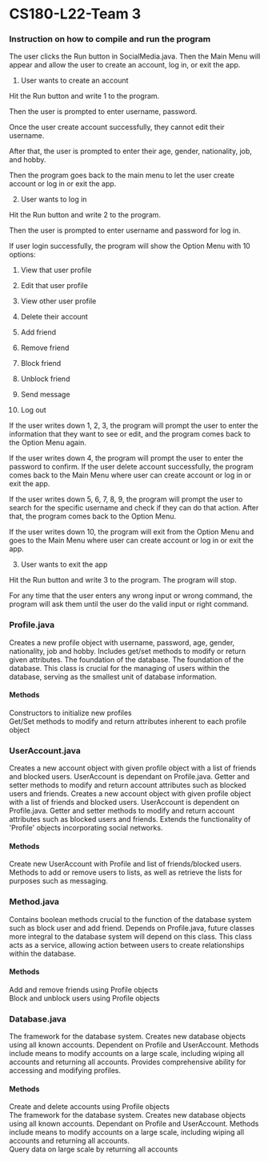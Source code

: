 # CS180-L22-Team 3

### Instruction on how to compile and run the program

The user clicks the Run button in SocialMedia.java. Then the Main Menu will appear and allow the user to create an account, log in, or exit the app.

1. User wants to create an account

Hit the Run button and write 1 to the program.

Then the user is prompted to enter username, password.

Once the user create account successfully, they cannot edit their username.

After that, the user is prompted to enter their age, gender, nationality, job, and hobby.

Then the program goes back to the main menu to let the user create account or log in or exit the app.

2. User wants to log in

Hit the Run button and write 2 to the program.

Then the user is prompted to enter username and password for log in. 

If user login successfully, the program will show the Option Menu with 10 options:

1. View that user profile
  
2. Edit that user profile

3. View other user profile

4. Delete their account

5. Add friend

6. Remove friend

7. Block friend

8. Unblock friend

9. Send message

10. Log out

If the user writes down 1, 2, 3, the program will prompt the user to enter the information that they want to see or edit, and the program comes back to the Option Menu again.

If the user writes down 4, the program will prompt the user to enter the password to confirm. If the user delete account successfully, the program comes back to the Main Menu where user can create account or log in or exit the app.

If the user writes down 5, 6, 7, 8, 9, the program will prompt the user to search for the specific username and check if they can do that action. After that, the program comes back to the Option Menu.

If the user writes down 10, the program will exit from the Option Menu and goes to the Main Menu where user can create account or log in or exit the app.


3. User wants to exit the app

Hit the Run button and write 3 to the program. The program will stop.

For any time that the user enters any wrong input or wrong command, the program will ask them until the user do the valid input or right command.

### Profile.java <br/>
Creates a new profile object with username, password, age, gender, nationality, job and hobby. Includes get/set methods to modify or return given attributes.
The foundation of the database.
The foundation of the database. This class is crucial for the managing of users within the database, serving as the smallest unit of database information.
#### Methods
Constructors to initialize new profiles
<br/>
Get/Set methods to modify and return attributes inherent to 
each profile object
<br/>

### UserAccount.java <br/>
Creates a new account object with given profile object with a list of friends and blocked users. UserAccount is dependant on Profile.java. Getter and setter methods to modify and return account attributes such as blocked users and friends.
Creates a new account object with given profile object with a list of friends and blocked users. UserAccount is dependent on Profile.java. 
Getter and setter methods to modify and return account attributes such as blocked users and friends.
Extends the functionality of 'Profile' objects incorporating social networks.
<br/>
#### Methods 
Create new UserAccount with Profile and list of friends/blocked users. 
<br/>
Methods to add or remove users to lists, as well as retrieve the lists for purposes such as messaging.
<br/>
### Method.java <br/>
Contains boolean methods crucial to the function of the database system such as block user and add friend. Depends on Profile.java, future classes more integral to the database system will depend on this class.
This class acts as a service, allowing action between users to create relationships within the database.
#### Methods
Add and remove friends using Profile objects
<br/>
Block and unblock users using Profile objects
### Database.java <br/>

The framework for the database system. Creates new database objects using all known accounts. Dependent on Profile and UserAccount. 
Methods include means to modify accounts on a large scale, including wiping all accounts and returning all accounts. Provides comprehensive ability for accessing and modifying profiles.
#### Methods
Create and delete accounts using Profile objects
<br/>
The framework for the database system. Creates new database objects using all known accounts. Dependant on Profile and UserAccount. Methods include means to modify accounts on a large scale, including wiping all accounts and returning all accounts.
<br/>
Query data on large scale by returning all accounts
